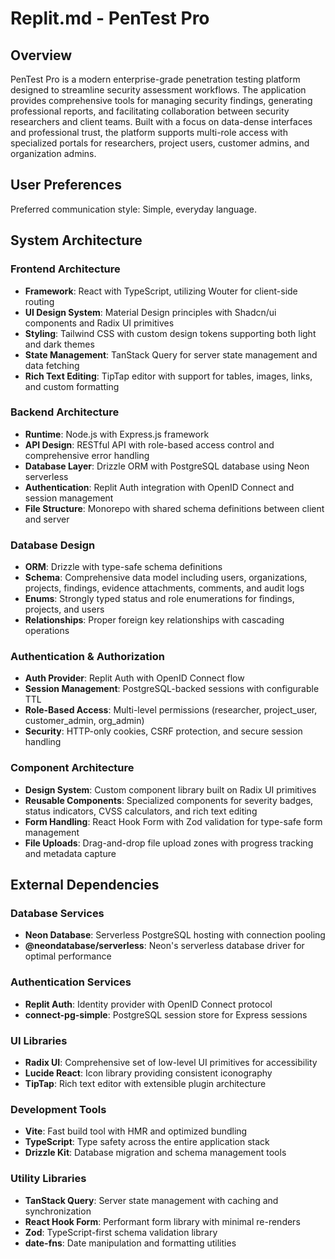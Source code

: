 # Replit.md - PenTest Pro

## Overview

PenTest Pro is a modern enterprise-grade penetration testing platform designed to streamline security assessment workflows. The application provides comprehensive tools for managing security findings, generating professional reports, and facilitating collaboration between security researchers and client teams. Built with a focus on data-dense interfaces and professional trust, the platform supports multi-role access with specialized portals for researchers, project users, customer admins, and organization admins.

## User Preferences

Preferred communication style: Simple, everyday language.

## System Architecture

### Frontend Architecture
- **Framework**: React with TypeScript, utilizing Wouter for client-side routing
- **UI Design System**: Material Design principles with Shadcn/ui components and Radix UI primitives
- **Styling**: Tailwind CSS with custom design tokens supporting both light and dark themes
- **State Management**: TanStack Query for server state management and data fetching
- **Rich Text Editing**: TipTap editor with support for tables, images, links, and custom formatting

### Backend Architecture
- **Runtime**: Node.js with Express.js framework
- **API Design**: RESTful API with role-based access control and comprehensive error handling
- **Database Layer**: Drizzle ORM with PostgreSQL database using Neon serverless
- **Authentication**: Replit Auth integration with OpenID Connect and session management
- **File Structure**: Monorepo with shared schema definitions between client and server

### Database Design
- **ORM**: Drizzle with type-safe schema definitions
- **Schema**: Comprehensive data model including users, organizations, projects, findings, evidence attachments, comments, and audit logs
- **Enums**: Strongly typed status and role enumerations for findings, projects, and users
- **Relationships**: Proper foreign key relationships with cascading operations

### Authentication & Authorization
- **Auth Provider**: Replit Auth with OpenID Connect flow
- **Session Management**: PostgreSQL-backed sessions with configurable TTL
- **Role-Based Access**: Multi-level permissions (researcher, project_user, customer_admin, org_admin)
- **Security**: HTTP-only cookies, CSRF protection, and secure session handling

### Component Architecture
- **Design System**: Custom component library built on Radix UI primitives
- **Reusable Components**: Specialized components for severity badges, status indicators, CVSS calculators, and rich text editing
- **Form Handling**: React Hook Form with Zod validation for type-safe form management
- **File Uploads**: Drag-and-drop file upload zones with progress tracking and metadata capture

## External Dependencies

### Database Services
- **Neon Database**: Serverless PostgreSQL hosting with connection pooling
- **@neondatabase/serverless**: Neon's serverless database driver for optimal performance

### Authentication Services
- **Replit Auth**: Identity provider with OpenID Connect protocol
- **connect-pg-simple**: PostgreSQL session store for Express sessions

### UI Libraries
- **Radix UI**: Comprehensive set of low-level UI primitives for accessibility
- **Lucide React**: Icon library providing consistent iconography
- **TipTap**: Rich text editor with extensible plugin architecture

### Development Tools
- **Vite**: Fast build tool with HMR and optimized bundling
- **TypeScript**: Type safety across the entire application stack
- **Drizzle Kit**: Database migration and schema management tools

### Utility Libraries
- **TanStack Query**: Server state management with caching and synchronization
- **React Hook Form**: Performant form library with minimal re-renders
- **Zod**: TypeScript-first schema validation library
- **date-fns**: Date manipulation and formatting utilities